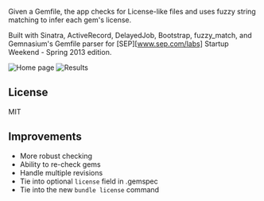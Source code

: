 Given a Gemfile, the app checks for License-like files and uses fuzzy
string matching to infer each gem's license.

Built with Sinatra, ActiveRecord, DelayedJob, Bootstrap, fuzzy_match, and Gemnasium's Gemfile parser for [SEP][www.sep.com/labs] Startup Weekend - Spring 2013 edition.

![Home page](http://i.imgur.com/HOWKoPH.png)
![Results](http://i.imgur.com/EqHftgT.png)

## License
MIT

## Improvements
* More robust checking
* Ability to re-check gems
* Handle multiple revisions
* Tie into optional `license` field in .gemspec
* Tie into the new `bundle license` command
